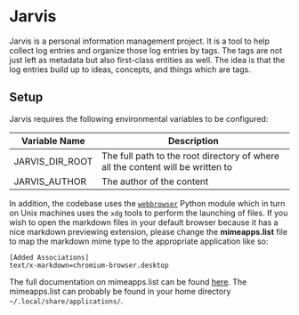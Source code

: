 # Jarvis

Jarvis is a personal information management project.  It is a tool to help collect log entries and organize those log entries by tags.  The tags are not just left as metadata but also first-class entities as well.  The idea is that the log entries build up to ideas, concepts, and things which are tags.

## Setup

Jarvis requires the following environmental variables to be configured:

Variable Name | Description
--- | ---
JARVIS_DIR_ROOT | The full path to the root directory of where all the content will be written to
JARVIS_AUTHOR | The author of the content

In addition, the codebase uses the [`webbrowser`](https://docs.python.org/3/library/webbrowser.html) Python module which in turn on Unix machines uses the `xdg` tools to perform the launching of files.  If you wish to open the markdown files in your default browser because it has a nice markdown previewing extension, please change the **mimeapps.list** file to map the markdown mime type to the appropriate application like so:

```
[Added Associations]
text/x-markdown=chromium-browser.desktop
```

The full documentation on mimeapps.list can be found [here](http://standards.freedesktop.org/mime-apps-spec/mime-apps-spec-1.0.html).  The mimeapps.list can probably be found in your home directory `~/.local/share/applications/`.
